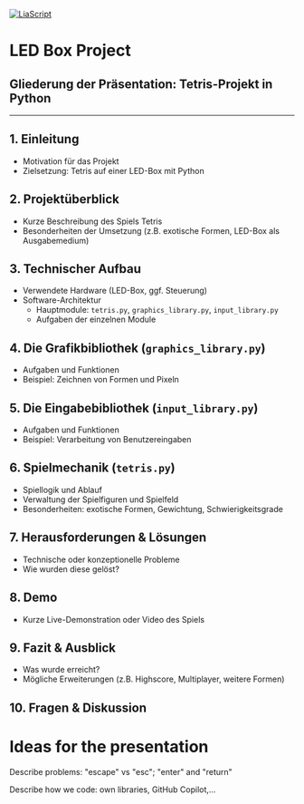 [![LiaScript](https://raw.githubusercontent.com/LiaScript/LiaScript/master/badges/course.svg)](https://liascript.github.io/course/?https://raw.githubusercontent.com/Friedy630/tetris/refs/heads/main/Presentation.md?token=GHSAT0AAAAAADGLFSJTVQW2VLZPRGGBKQBO2C5QLDQ)

# LED Box Project

## Gliederung der Präsentation: Tetris-Projekt in Python

---

## 1. Einleitung

-   Motivation für das Projekt
-   Zielsetzung: Tetris auf einer LED-Box mit Python

## 2. Projektüberblick

-   Kurze Beschreibung des Spiels Tetris
-   Besonderheiten der Umsetzung (z.B. exotische Formen, LED-Box als Ausgabemedium)

## 3. Technischer Aufbau

-   Verwendete Hardware (LED-Box, ggf. Steuerung)
-   Software-Architektur
    -   Hauptmodule: `tetris.py`, `graphics_library.py`, `input_library.py`
    -   Aufgaben der einzelnen Module

## 4. Die Grafikbibliothek (`graphics_library.py`)

-   Aufgaben und Funktionen
-   Beispiel: Zeichnen von Formen und Pixeln

## 5. Die Eingabebibliothek (`input_library.py`)

-   Aufgaben und Funktionen
-   Beispiel: Verarbeitung von Benutzereingaben

## 6. Spielmechanik (`tetris.py`)

-   Spiellogik und Ablauf
-   Verwaltung der Spielfiguren und Spielfeld
-   Besonderheiten: exotische Formen, Gewichtung, Schwierigkeitsgrade

## 7. Herausforderungen & Lösungen

-   Technische oder konzeptionelle Probleme
-   Wie wurden diese gelöst?

## 8. Demo

-   Kurze Live-Demonstration oder Video des Spiels

## 9. Fazit & Ausblick

-   Was wurde erreicht?
-   Mögliche Erweiterungen (z.B. Highscore, Multiplayer, weitere Formen)

## 10. Fragen & Diskussion

# Ideas for the presentation

Describe problems: "escape" vs "esc"; "enter" and "return"

Describe how we code: own libraries, GitHub Copilot,...
